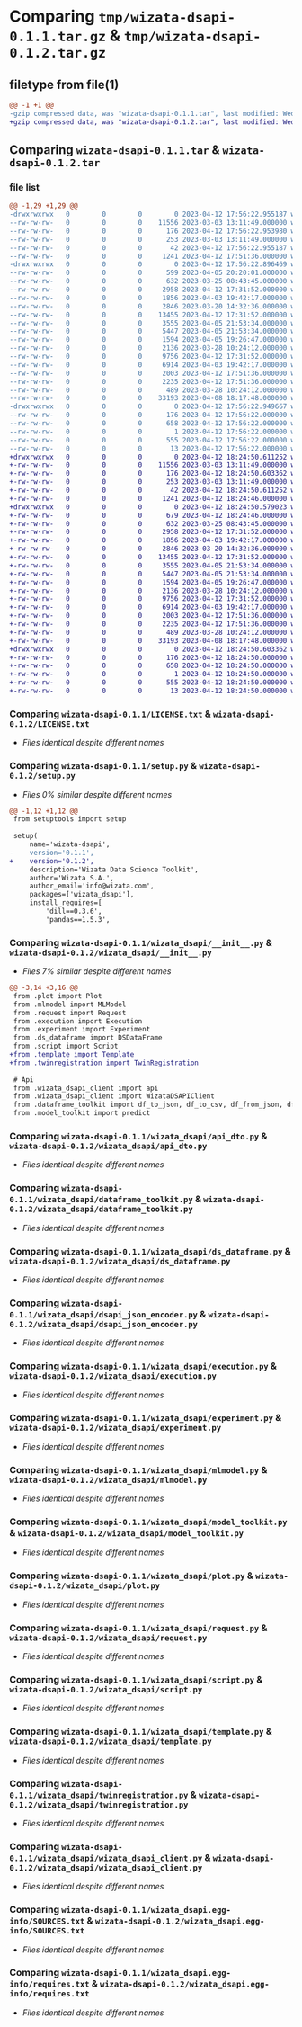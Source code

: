 # Comparing `tmp/wizata-dsapi-0.1.1.tar.gz` & `tmp/wizata-dsapi-0.1.2.tar.gz`

## filetype from file(1)

```diff
@@ -1 +1 @@
-gzip compressed data, was "wizata-dsapi-0.1.1.tar", last modified: Wed Apr 12 17:56:22 2023, max compression
+gzip compressed data, was "wizata-dsapi-0.1.2.tar", last modified: Wed Apr 12 18:24:50 2023, max compression
```

## Comparing `wizata-dsapi-0.1.1.tar` & `wizata-dsapi-0.1.2.tar`

### file list

```diff
@@ -1,29 +1,29 @@
-drwxrwxrwx   0        0        0        0 2023-04-12 17:56:22.955187 wizata-dsapi-0.1.1/
--rw-rw-rw-   0        0        0    11556 2023-03-03 13:11:49.000000 wizata-dsapi-0.1.1/LICENSE.txt
--rw-rw-rw-   0        0        0      176 2023-04-12 17:56:22.953980 wizata-dsapi-0.1.1/PKG-INFO
--rw-rw-rw-   0        0        0      253 2023-03-03 13:11:49.000000 wizata-dsapi-0.1.1/README.rst
--rw-rw-rw-   0        0        0       42 2023-04-12 17:56:22.955187 wizata-dsapi-0.1.1/setup.cfg
--rw-rw-rw-   0        0        0     1241 2023-04-12 17:51:36.000000 wizata-dsapi-0.1.1/setup.py
-drwxrwxrwx   0        0        0        0 2023-04-12 17:56:22.896469 wizata-dsapi-0.1.1/wizata_dsapi/
--rw-rw-rw-   0        0        0      599 2023-04-05 20:20:01.000000 wizata-dsapi-0.1.1/wizata_dsapi/__init__.py
--rw-rw-rw-   0        0        0      632 2023-03-25 08:43:45.000000 wizata-dsapi-0.1.1/wizata_dsapi/api_dto.py
--rw-rw-rw-   0        0        0     2958 2023-04-12 17:31:52.000000 wizata-dsapi-0.1.1/wizata_dsapi/dataframe_toolkit.py
--rw-rw-rw-   0        0        0     1856 2023-04-03 19:42:17.000000 wizata-dsapi-0.1.1/wizata_dsapi/ds_dataframe.py
--rw-rw-rw-   0        0        0     2846 2023-03-20 14:32:36.000000 wizata-dsapi-0.1.1/wizata_dsapi/dsapi_json_encoder.py
--rw-rw-rw-   0        0        0    13455 2023-04-12 17:31:52.000000 wizata-dsapi-0.1.1/wizata_dsapi/execution.py
--rw-rw-rw-   0        0        0     3555 2023-04-05 21:53:34.000000 wizata-dsapi-0.1.1/wizata_dsapi/experiment.py
--rw-rw-rw-   0        0        0     5447 2023-04-05 21:53:34.000000 wizata-dsapi-0.1.1/wizata_dsapi/mlmodel.py
--rw-rw-rw-   0        0        0     1594 2023-04-05 19:26:47.000000 wizata-dsapi-0.1.1/wizata_dsapi/model_toolkit.py
--rw-rw-rw-   0        0        0     2136 2023-03-28 10:24:12.000000 wizata-dsapi-0.1.1/wizata_dsapi/plot.py
--rw-rw-rw-   0        0        0     9756 2023-04-12 17:31:52.000000 wizata-dsapi-0.1.1/wizata_dsapi/request.py
--rw-rw-rw-   0        0        0     6914 2023-04-03 19:42:17.000000 wizata-dsapi-0.1.1/wizata_dsapi/script.py
--rw-rw-rw-   0        0        0     2003 2023-04-12 17:51:36.000000 wizata-dsapi-0.1.1/wizata_dsapi/template.py
--rw-rw-rw-   0        0        0     2235 2023-04-12 17:51:36.000000 wizata-dsapi-0.1.1/wizata_dsapi/twinregistration.py
--rw-rw-rw-   0        0        0      489 2023-03-28 10:24:12.000000 wizata-dsapi-0.1.1/wizata_dsapi/wizard_function.py
--rw-rw-rw-   0        0        0    33193 2023-04-08 18:17:48.000000 wizata-dsapi-0.1.1/wizata_dsapi/wizata_dsapi_client.py
-drwxrwxrwx   0        0        0        0 2023-04-12 17:56:22.949667 wizata-dsapi-0.1.1/wizata_dsapi.egg-info/
--rw-rw-rw-   0        0        0      176 2023-04-12 17:56:22.000000 wizata-dsapi-0.1.1/wizata_dsapi.egg-info/PKG-INFO
--rw-rw-rw-   0        0        0      658 2023-04-12 17:56:22.000000 wizata-dsapi-0.1.1/wizata_dsapi.egg-info/SOURCES.txt
--rw-rw-rw-   0        0        0        1 2023-04-12 17:56:22.000000 wizata-dsapi-0.1.1/wizata_dsapi.egg-info/dependency_links.txt
--rw-rw-rw-   0        0        0      555 2023-04-12 17:56:22.000000 wizata-dsapi-0.1.1/wizata_dsapi.egg-info/requires.txt
--rw-rw-rw-   0        0        0       13 2023-04-12 17:56:22.000000 wizata-dsapi-0.1.1/wizata_dsapi.egg-info/top_level.txt
+drwxrwxrwx   0        0        0        0 2023-04-12 18:24:50.611252 wizata-dsapi-0.1.2/
+-rw-rw-rw-   0        0        0    11556 2023-03-03 13:11:49.000000 wizata-dsapi-0.1.2/LICENSE.txt
+-rw-rw-rw-   0        0        0      176 2023-04-12 18:24:50.603362 wizata-dsapi-0.1.2/PKG-INFO
+-rw-rw-rw-   0        0        0      253 2023-03-03 13:11:49.000000 wizata-dsapi-0.1.2/README.rst
+-rw-rw-rw-   0        0        0       42 2023-04-12 18:24:50.611252 wizata-dsapi-0.1.2/setup.cfg
+-rw-rw-rw-   0        0        0     1241 2023-04-12 18:24:46.000000 wizata-dsapi-0.1.2/setup.py
+drwxrwxrwx   0        0        0        0 2023-04-12 18:24:50.579023 wizata-dsapi-0.1.2/wizata_dsapi/
+-rw-rw-rw-   0        0        0      679 2023-04-12 18:24:46.000000 wizata-dsapi-0.1.2/wizata_dsapi/__init__.py
+-rw-rw-rw-   0        0        0      632 2023-03-25 08:43:45.000000 wizata-dsapi-0.1.2/wizata_dsapi/api_dto.py
+-rw-rw-rw-   0        0        0     2958 2023-04-12 17:31:52.000000 wizata-dsapi-0.1.2/wizata_dsapi/dataframe_toolkit.py
+-rw-rw-rw-   0        0        0     1856 2023-04-03 19:42:17.000000 wizata-dsapi-0.1.2/wizata_dsapi/ds_dataframe.py
+-rw-rw-rw-   0        0        0     2846 2023-03-20 14:32:36.000000 wizata-dsapi-0.1.2/wizata_dsapi/dsapi_json_encoder.py
+-rw-rw-rw-   0        0        0    13455 2023-04-12 17:31:52.000000 wizata-dsapi-0.1.2/wizata_dsapi/execution.py
+-rw-rw-rw-   0        0        0     3555 2023-04-05 21:53:34.000000 wizata-dsapi-0.1.2/wizata_dsapi/experiment.py
+-rw-rw-rw-   0        0        0     5447 2023-04-05 21:53:34.000000 wizata-dsapi-0.1.2/wizata_dsapi/mlmodel.py
+-rw-rw-rw-   0        0        0     1594 2023-04-05 19:26:47.000000 wizata-dsapi-0.1.2/wizata_dsapi/model_toolkit.py
+-rw-rw-rw-   0        0        0     2136 2023-03-28 10:24:12.000000 wizata-dsapi-0.1.2/wizata_dsapi/plot.py
+-rw-rw-rw-   0        0        0     9756 2023-04-12 17:31:52.000000 wizata-dsapi-0.1.2/wizata_dsapi/request.py
+-rw-rw-rw-   0        0        0     6914 2023-04-03 19:42:17.000000 wizata-dsapi-0.1.2/wizata_dsapi/script.py
+-rw-rw-rw-   0        0        0     2003 2023-04-12 17:51:36.000000 wizata-dsapi-0.1.2/wizata_dsapi/template.py
+-rw-rw-rw-   0        0        0     2235 2023-04-12 17:51:36.000000 wizata-dsapi-0.1.2/wizata_dsapi/twinregistration.py
+-rw-rw-rw-   0        0        0      489 2023-03-28 10:24:12.000000 wizata-dsapi-0.1.2/wizata_dsapi/wizard_function.py
+-rw-rw-rw-   0        0        0    33193 2023-04-08 18:17:48.000000 wizata-dsapi-0.1.2/wizata_dsapi/wizata_dsapi_client.py
+drwxrwxrwx   0        0        0        0 2023-04-12 18:24:50.603362 wizata-dsapi-0.1.2/wizata_dsapi.egg-info/
+-rw-rw-rw-   0        0        0      176 2023-04-12 18:24:50.000000 wizata-dsapi-0.1.2/wizata_dsapi.egg-info/PKG-INFO
+-rw-rw-rw-   0        0        0      658 2023-04-12 18:24:50.000000 wizata-dsapi-0.1.2/wizata_dsapi.egg-info/SOURCES.txt
+-rw-rw-rw-   0        0        0        1 2023-04-12 18:24:50.000000 wizata-dsapi-0.1.2/wizata_dsapi.egg-info/dependency_links.txt
+-rw-rw-rw-   0        0        0      555 2023-04-12 18:24:50.000000 wizata-dsapi-0.1.2/wizata_dsapi.egg-info/requires.txt
+-rw-rw-rw-   0        0        0       13 2023-04-12 18:24:50.000000 wizata-dsapi-0.1.2/wizata_dsapi.egg-info/top_level.txt
```

### Comparing `wizata-dsapi-0.1.1/LICENSE.txt` & `wizata-dsapi-0.1.2/LICENSE.txt`

 * *Files identical despite different names*

### Comparing `wizata-dsapi-0.1.1/setup.py` & `wizata-dsapi-0.1.2/setup.py`

 * *Files 0% similar despite different names*

```diff
@@ -1,12 +1,12 @@
 from setuptools import setup
 
 setup(
     name='wizata-dsapi',
-    version='0.1.1',
+    version='0.1.2',
     description='Wizata Data Science Toolkit',
     author='Wizata S.A.',
     author_email='info@wizata.com',
     packages=['wizata_dsapi'],
     install_requires=[
         'dill==0.3.6',
         'pandas==1.5.3',
```

### Comparing `wizata-dsapi-0.1.1/wizata_dsapi/__init__.py` & `wizata-dsapi-0.1.2/wizata_dsapi/__init__.py`

 * *Files 7% similar despite different names*

```diff
@@ -3,14 +3,16 @@
 from .plot import Plot
 from .mlmodel import MLModel
 from .request import Request
 from .execution import Execution
 from .experiment import Experiment
 from .ds_dataframe import DSDataFrame
 from .script import Script
+from .template import Template
+from .twinregistration import TwinRegistration
 
 # Api
 from .wizata_dsapi_client import api
 from .wizata_dsapi_client import WizataDSAPIClient
 from .dataframe_toolkit import df_to_json, df_to_csv, df_from_json, df_from_csv
 from .model_toolkit import predict
```

### Comparing `wizata-dsapi-0.1.1/wizata_dsapi/api_dto.py` & `wizata-dsapi-0.1.2/wizata_dsapi/api_dto.py`

 * *Files identical despite different names*

### Comparing `wizata-dsapi-0.1.1/wizata_dsapi/dataframe_toolkit.py` & `wizata-dsapi-0.1.2/wizata_dsapi/dataframe_toolkit.py`

 * *Files identical despite different names*

### Comparing `wizata-dsapi-0.1.1/wizata_dsapi/ds_dataframe.py` & `wizata-dsapi-0.1.2/wizata_dsapi/ds_dataframe.py`

 * *Files identical despite different names*

### Comparing `wizata-dsapi-0.1.1/wizata_dsapi/dsapi_json_encoder.py` & `wizata-dsapi-0.1.2/wizata_dsapi/dsapi_json_encoder.py`

 * *Files identical despite different names*

### Comparing `wizata-dsapi-0.1.1/wizata_dsapi/execution.py` & `wizata-dsapi-0.1.2/wizata_dsapi/execution.py`

 * *Files identical despite different names*

### Comparing `wizata-dsapi-0.1.1/wizata_dsapi/experiment.py` & `wizata-dsapi-0.1.2/wizata_dsapi/experiment.py`

 * *Files identical despite different names*

### Comparing `wizata-dsapi-0.1.1/wizata_dsapi/mlmodel.py` & `wizata-dsapi-0.1.2/wizata_dsapi/mlmodel.py`

 * *Files identical despite different names*

### Comparing `wizata-dsapi-0.1.1/wizata_dsapi/model_toolkit.py` & `wizata-dsapi-0.1.2/wizata_dsapi/model_toolkit.py`

 * *Files identical despite different names*

### Comparing `wizata-dsapi-0.1.1/wizata_dsapi/plot.py` & `wizata-dsapi-0.1.2/wizata_dsapi/plot.py`

 * *Files identical despite different names*

### Comparing `wizata-dsapi-0.1.1/wizata_dsapi/request.py` & `wizata-dsapi-0.1.2/wizata_dsapi/request.py`

 * *Files identical despite different names*

### Comparing `wizata-dsapi-0.1.1/wizata_dsapi/script.py` & `wizata-dsapi-0.1.2/wizata_dsapi/script.py`

 * *Files identical despite different names*

### Comparing `wizata-dsapi-0.1.1/wizata_dsapi/template.py` & `wizata-dsapi-0.1.2/wizata_dsapi/template.py`

 * *Files identical despite different names*

### Comparing `wizata-dsapi-0.1.1/wizata_dsapi/twinregistration.py` & `wizata-dsapi-0.1.2/wizata_dsapi/twinregistration.py`

 * *Files identical despite different names*

### Comparing `wizata-dsapi-0.1.1/wizata_dsapi/wizata_dsapi_client.py` & `wizata-dsapi-0.1.2/wizata_dsapi/wizata_dsapi_client.py`

 * *Files identical despite different names*

### Comparing `wizata-dsapi-0.1.1/wizata_dsapi.egg-info/SOURCES.txt` & `wizata-dsapi-0.1.2/wizata_dsapi.egg-info/SOURCES.txt`

 * *Files identical despite different names*

### Comparing `wizata-dsapi-0.1.1/wizata_dsapi.egg-info/requires.txt` & `wizata-dsapi-0.1.2/wizata_dsapi.egg-info/requires.txt`

 * *Files identical despite different names*

